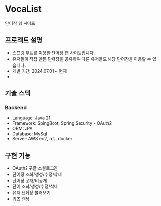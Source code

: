 # VocaList

단어장 웹 사이트

## 프로젝트 설명
- 스프링 부트를 이용한 단어장 웹 사이트입니다.
- 유저들이 직접 만든 단어장을 공유하여 다른 유저들도 해당 단어장을 이용할 수 있습니다.
- 개발 기간: 2024.07.01 ~ 현재
- 

## 기술 스택
  ### Backend 
  - Language: Java 21 
  - Framework: SpingBoot, Spring Security - OAuth2
  - ORM: JPA
  - Database: MySql
  - Server: AWS ec2, rds, docker



## 구현 기능
- OAuth2 구글 소셜로그인
- 단어장 조회/생성/수정/삭제
- 단어장 공개/비공개
- 단어 조회/생성/수정/삭제
- 유저 단어장 불러오기
- 퀴즈 랜덤
